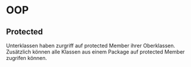 # OOP

## Protected

Unterklassen haben zurgriff auf protected Member ihrer Oberklassen. Zusätzlich können alle Klassen aus einem Package auf protected Member zugrifen können.
